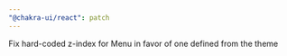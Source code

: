 ```yaml
---
"@chakra-ui/react": patch
---
```


Fix hard-coded z-index for Menu in favor of one defined from the theme
